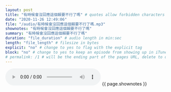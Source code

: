 ```yaml
---
layout: post
title: "有時候會沒回應這個賴要不行了嗎" # quotes allow forbidden characters like the colon
date: "2020-11-26 12:49:06"
file: "/audio/有時候會沒回應這個賴要不行了嗎.mp3"
shownotes: "有時候會沒回應這個賴要不行了嗎"
summary: "有時候會沒回應這個賴要不行了嗎"
duration: "file_duration" # audio length in min:sec
length: "file_length" # filesize in bytes
explicit: "no" # change to yes to flag with the explicit tag
block: "no" # change to yes to keep an episode from showing up in iTunes
# permalink: /1 # will be the ending part of the pages URL, delete to default to the title
---
```


<audio controls>
<source src="{{site.url}}{{site.baseurl}}{{ page.file }}" type="audio/x-mp3">
Your browser does not support the audio element.
</audio>
{{ page.shownotes }}

